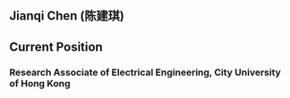 ##  Jianqi Chen (陈建琪)

##  Current Position
### Research Associate of Electrical Engineering, City University of Hong Kong

